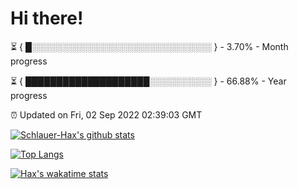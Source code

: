 # Hi there!

⏳ { █░░░░░░░░░░░░░░░░░░░░░░░░░░░░░ } - 3.70% - Month progress

⏳ { ████████████████████░░░░░░░░░░ } - 66.88% - Year progress

⏰ Updated on Fri, 02 Sep 2022 02:39:03 GMT


[![Schlauer-Hax's github stats](https://github-readme-stats.vercel.app/api?username=Schlauer-Hax&show_icons=true&theme=dark&count_private=true)](https://github.com/Schlauer-Hax)


[![Top Langs](https://github-readme-stats.vercel.app/api/top-langs/?username=Schlauer-Hax&layout=compact&theme=dark)](https://github.com/Schlauer-Hax?tab=repositories)


[![Hax's wakatime stats](https://github-readme-stats.vercel.app/api/wakatime?username=Hax&theme=dark)](https://wakatime.com/@Hax)

